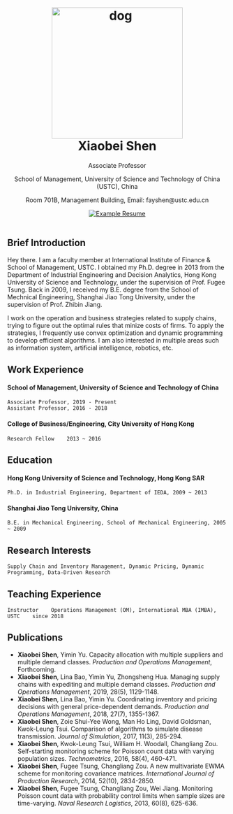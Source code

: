 <h1 align="center">
  <a href="https://github.com/fay-x-shen/Resume/raw/master/dog.jpg" title="Image_Dog">
    <img alt="dog" src="https://github.com/fay-x-shen/Project-Resume/raw/master/dog.jpg" width="300px" height="300px" />
  </a>
  <br />
  Xiaobei Shen 
</h1>

<p align="center">
  Associate Professor  
</p>

<p align="center">
  School of Management, University of Science and Technology of China (USTC), China
 </p>
 
 <p align="center">
  Room 701B, Management Building, Email: fayshen@ustc.edu.cn
 </p>

<div align="center">
  <a href="https://github.com/fay-x-shen/Resume/raw/master/CV_XiaobeiShen.pdf">
    <img alt="Example Resume" src="https://img.shields.io/badge/resume-pdf-green.svg" />
  </a>
</div>

<br />

## Brief Introduction

Hey there. I am a faculty member at International Institute of Finance & School of Management, USTC. I obtained my Ph.D. degree in 2013 from the Department of Industrial Engineering and Decision Analytics, Hong Kong University of Science and Technology, under the supervision of Prof. Fugee Tsung. Back in 2009, I received my B.E. degree from the School of Mechnical Engineering, Shanghai Jiao Tong University, under the supervision of Prof. Zhibin Jiang. 

I work on the operation and business strategies related to supply chains, trying to figure out the optimal rules that minize costs of firms. To apply the strategies, I frequently use convex optimization and dynamic programming to develop efficient algorithms. I am also interested in multiple areas such as information system, artificial intelligence, robotics, etc. 


## Work Experience
#### School of Management, University of Science and Technology of China
    Associate Professor, 2019 - Present
    Assistant Professor, 2016 - 2018

#### College of Business/Engineering, City University of Hong Kong 
    Research Fellow    2013 ~ 2016
    

## Education
#### Hong Kong University of Science and Technology, Hong Kong SAR
    Ph.D. in Industrial Engineering, Department of IEDA, 2009 ~ 2013
#### Shanghai Jiao Tong University, China
    B.E. in Mechanical Engineering, School of Mechanical Engineering, 2005 ~ 2009


## Research Interests
    Supply Chain and Inventory Management, Dynamic Pricing, Dynamic Programming, Data-Driven Research


## Teaching Experience
    Instructor    Operations Management (OM), International MBA (IMBA), USTC    since 2018

## Publications

* **Xiaobei Shen**, Yimin Yu. Capacity allocation with multiple suppliers and multiple demand classes. *Production and Operations Management*, Forthcoming.
* **Xiaobei Shen**, Lina Bao, Yimin Yu, Zhongsheng Hua. Managing supply chains with expediting and multiple demand classes. *Production and Operations Management*, 2019, 28(5), 1129-1148.
* **Xiaobei Shen**, Lina Bao, Yimin Yu. Coordinating inventory and pricing decisions with general price-dependent demands. *Production and Operations Management*, 2018, 27(7), 1355-1367.
* **Xiaobei Shen**, Zoie Shui-Yee Wong, Man Ho Ling, David Goldsman, Kwok-Leung Tsui. Comparison of algorithms to simulate disease transmission. *Journal of Simulation*, 2017, 11(3), 285-294.
* **Xiaobei Shen**, Kwok-Leung Tsui, William H. Woodall, Changliang Zou. Self-starting monitoring scheme for Poisson count data with varying population sizes. *Technometrics*, 2016, 58(4), 460-471.
* **Xiaobei Shen**, Fugee Tsung, Changliang Zou. A new multivariate EWMA scheme for monitoring covariance matrices. *International Journal of Production Research*, 2014, 52(10), 2834-2850.
* **Xiaobei Shen**, Fugee Tsung, Changliang Zou, Wei Jiang. Monitoring Poisson count data with probability control limits when sample sizes are time-varying. *Naval Research Logistics*, 2013, 60(8), 625-636.

